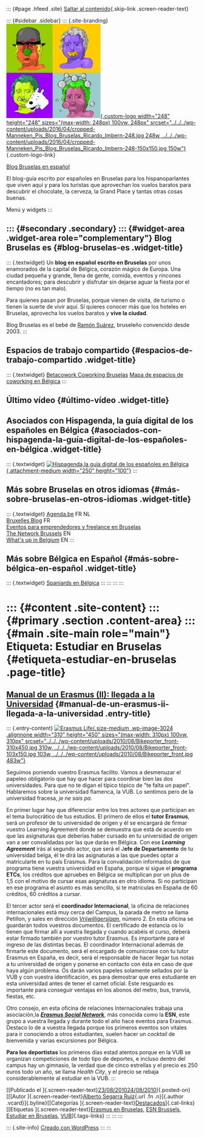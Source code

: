 ::: {#page .hfeed .site}
[Saltar al contenido](index.html#content){.skip-link
.screen-reader-text}

::: {#sidebar .sidebar}
::: {.site-branding}
[![](../../../wp-content/uploads/2016/04/cropped-Manneken_Pis_Blog_Bruselas_Ricardo_Imbern-248.jpg){.custom-logo
width="248" height="248" sizes="(max-width: 248px) 100vw, 248px"
srcset="../../../wp-content/uploads/2016/04/cropped-Manneken_Pis_Blog_Bruselas_Ricardo_Imbern-248.jpg 248w, ../../../wp-content/uploads/2016/04/cropped-Manneken_Pis_Blog_Bruselas_Ricardo_Imbern-248-150x150.jpg 150w"}](../../../index.html){.custom-logo-link}

[Blog Bruselas en español](../../../index.html)

El blog-guía escrito por españoles en Bruselas para los hispanoparlantes
que viven aquí y para los turistas que aprovechan los vuelos baratos
para descubrir el chocolate, la cerveza, la Grand Place y tantas otras
cosas buenas.

Menú y widgets
:::

::: {#secondary .secondary}
::: {#widget-area .widget-area role="complementary"}
Blog Bruselas es {#blog-bruselas-es .widget-title}
----------------

::: {.textwidget}
Un **blog en español escrito en Bruselas** por unos enamorados de la
capital de Bélgica, corazón mágico de Europa. Una ciudad pequeña y
grande, llena de gente, comida, eventos y rincones encantadores; para
descubrir y disfrutar sin dejarse aguar la fiesta por el tiempo (no es
tan malo).

Para quienes pasan por Bruselas, porque vienen de visita, de turismo o
tienen la suerte de vivir aquí. Sí quieres conocer más que los hoteles
en Bruselas, aprovecha los vuelos baratos y **vive la ciudad**.

Blog Bruselas es el bebé de [Ramón Suárez](http://www.ramonsuarez.com),
bruseleño convencido desde 2003.
:::

Espacios de trabajo compartido {#espacios-de-trabajo-compartido .widget-title}
------------------------------

::: {.textwidget}
[Betacowork Coworking Bruselas](http://www.betacowork.com) [Mapa de
espacios de coworking en Bélgica](http://coworkingbelgium.com)
:::

Último vídeo {#último-vídeo .widget-title}
------------

Asociados con Hispagenda, la guía digital de los españoles en Bélgica {#asociados-con-hispagenda-la-guía-digital-de-los-españoles-en-bélgica .widget-title}
---------------------------------------------------------------------

::: {.textwidget}
[![Hispagenda,la guía digital de los españoles en
Bélgica](../../../wp-content/uploads/2010/04/Hispagenda-250px.gif "Hispagenda, la guía digital de los españoles en Bélgica"){.attachment-medium
width="250" height="100"}](http://www.hispagenda.com)
:::

Más sobre Bruselas en otros idiomas {#más-sobre-bruselas-en-otros-idiomas .widget-title}
-----------------------------------

::: {.textwidget}
[Agenda.be](http://www.agenda.be) FR NL\
[Bruxelles Blog](http://www.bxlblog.be/) FR\
[Eventos para emprendedores y freelance en
Bruselas](http://www.betacowork.com/events/)\
[The Network
Brussels](http://groups.yahoo.com/group/TheNetworkBrussels/) EN\
[What\'s up in Belgium](http://www.whatsupin.be/) EN
:::

Más sobre Bélgica en Español {#más-sobre-bélgica-en-español .widget-title}
----------------------------

::: {.textwidget}
[Spaniards en Bélgica](http://www.spaniards.es/paises/belgica)
:::
:::
:::
:::

::: {#content .site-content}
::: {#primary .section .content-area}
::: {#main .site-main role="main"}
Etiqueta: Estudiar en Bruselas {#etiqueta-estudiar-en-bruselas .page-title}
==============================

[Manual de un Erasmus (II): llegada a la Universidad](../../../index.html?p=3020) {#manual-de-un-erasmus-ii-llegada-a-la-universidad .entry-title}
---------------------------------------------------------------------------------

::: {.entry-content}
[![Erasmus
Life](../../../wp-content/uploads/2010/08/Bikeporter_front-310x450.jpg){.size-medium
.wp-image-3024 .alignnone width="310" height="450"
sizes="(max-width: 310px) 100vw, 310px"
srcset="../../../wp-content/uploads/2010/08/Bikeporter_front-310x450.jpg 310w, ../../../wp-content/uploads/2010/08/Bikeporter_front-103x150.jpg 103w, ../../../wp-content/uploads/2010/08/Bikeporter_front.jpg 483w"}](http://ffffound.com/image/fe41a9c0d9bd3b7bf36e7da643444c7caf321e71)

Seguimos poniendo vuestro Erasmus facilito. Vamos a desmenuzar el
papeleo obligatorio que hay que hacer para coordinar bien las dos
universidades. Para que no te digan el típico tópico de "te falta un
papel". Hablaremos sobre la universidad flamenca, la VUB. Lo sentimos
pero de la universidad fracesa, *je ne sais pa*.

En primer lugar hay que diferenciar entre los tres actores que
participan en el tema burocrático de tus estudios. El primero de ellos
el **tutor Erasmus**, será un profesor de tu universidad de origen y él
se encargará de firmar vuestro Learning Agreement donde se demuestra que
está de acuerdo en que las asignaturas que deberías haber cursado en tu
universidad de origen van a ser convalidadas por las que darás en
Bélgica. Con ese ***Learning Agreement*** irás al segundo actor, que
será el J**efe de Departamento** de tu universidad belga, él te dirá las
asignaturas a las que puedes optar a matricularte en tu país Erasmus.
Para la convalidación informados de que programa tiene vuestra
universidad en España, porque si sigue el **programa ETCs**, los
créditos que apruebes en Bélgica se multiplican por un plus de 1,5 con
el motivo de cursar esas asignaturas en otro idioma. Si no participan en
ese programa el asunto es más sencillo, si te matriculas en España de 60
créditos, 60 créditos a cursar.

El tercer actor será el **coordinador Internacional**, la oficina de
relaciones internacionales está muy cerca del Campus, la parada de metro
se llama Petillon, y sales en dirección
[*Vrijwilligerslaan*](http://bing.com/maps/default.aspx?v=2&rtp=%7Eadr.Vrijwilligerslaan+2%2C+%3Cspan+class%3D%22locality%22%3EBrussels%3C%2Fspan%3E%2C+%3Cspan+class%3D%22country-name%22%3EBelgium%3C%2Fspan%3E),
número 2. En esta oficina se guardarán todos vuestros documentos. El
certificado de estancia os lo tienen que firmar allí a vuestra llegada y
cuando acabéis el curso, deberá estar firmado también por vuestro tutor
Erasmus. Es importante para el ingreso de las distintas becas. El
coordinador Internacional además de firmarte este documento, será el
encargado de comunicrase con tu tutor Erasmus en España, es decir, será
el responsable de hacer llegar tus notas a tu universidad de origen y
ponerse en contacto con ésta en caso de que haya algún problema. Os
darán varios papeles solamente sellados por la VUB y con vuestra
identificación, es para demostrar que eres estudiante en esta
universidad antes de tener el carnet oficial. Este resguardo es
importante para conseguir ventajas en los abonos del metro, bus,
tranvía, fiestas, etc.

Otro consejo, en esta oficina de relaciones Internacionales trabaja una
asociación,la ***[Erasmus Social
Network](http://www.facebook.com/pages/Brussels/ESN-Brussels/190787606065?ref=search)***,
más conocida como la **ESN**, este grupo a vuestra llegada y durante
todo el año hace eventos para Erasmus. Destaco lo de a vuestra llegada
porque los primeros eventos son vitales para ir conociendo a otros
estudiantes, suelen hacer un *cocktail* de bienvenida y varias
excursiones por Bélgica.

**Para los deportistas** los primeros días estad atentos porque en la
VUB se organizan competiciones de todo tipo de deportes, e incluso
dentro del campus hay un gimnasio, la verdad que de cinco estrellas y el
precio es 250 euros todo un año, se llama *Health City*, y el precio se
rebaja considerablemente al estudiar en la VUB.
:::

[[Publicado el
]{.screen-reader-text}[23/08/201024/08/2010](../../../index.html?p=3020)]{.posted-on}[[[Autor
]{.screen-reader-text}[Alberto Segarra
Ruíz](../../author/albertosegarraruiz/index.html){.url .fn .n}]{.author
.vcard}]{.byline}[[Categorías
]{.screen-reader-text}[Destacados](../../category/destacados/index.html)]{.cat-links}[[Etiquetas
]{.screen-reader-text}[Erasmus en
Bruselas](../erasmus-en-bruselas/index.html), [ESN
Brussels](../esn-brussels/index.html), [Estudiar en
Bruselas](index.html), [VUB](../vub/index.html)]{.tags-links}
:::
:::
:::

::: {.site-info}
[Creado con WordPress](https://es.wordpress.org/)
:::
:::
